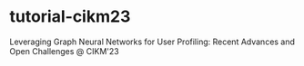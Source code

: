 # tutorial-cikm23
Leveraging Graph Neural Networks for User Profiling: Recent Advances and Open Challenges @ CIKM'23
